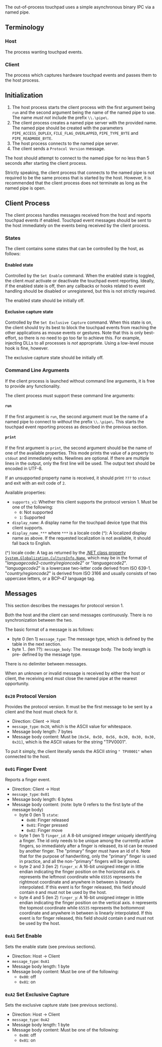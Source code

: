 The out-of-process touchpad uses a simple asynchronous binary IPC via a named
pipe.


Terminology
---

### Host

The process wanting touchpad events.

### Client

The process which captures hardware touchpad events and passes them to the host
process.


Initialization
---

1. The host process starts the client process with the first argument being
   `run` and the second argument being the name of the named pipe to use. The
   name *must not* include the prefix `\\.\pipe\`.
2. The client process creates a named pipe server with the provided name. The
   named pipe should be created with the parameters `PIPE_ACCESS_DUPLEX`,
   `FILE_FLAG_OVERLAPPED`, `PIPE_TYPE_BYTE` and `PIPE_READMODE_BYTE`.
3. The host process connects to the named pipe server.
4. The client sends a `Protocol Version` message.

The host should attempt to connect to the named pipe for no less than 5 seconds
after starting the client process.

Strictly speaking, the client process that connects to the named pipe is not
required to be the same process that is started by the host. However, it is
recommended that the client process does not terminate as long as the named
pipe is open.


Client Process
---

The client process handles messages received from the host and reports touchpad
events if enabled. Touchpad event messages should be sent to the host
immediately on the events being received by the client process.

### States

The client contains some states that can be controlled by the host, as follows:

#### Enabled state

Controlled by the `Set Enable` command. When the enabled state is toggled, the
client *must* activate or deactivate the touchpad event reporting. Ideally, if
the enabled state is off, then any callbacks or hooks related to event handling
should be disabled or unregistered, but this is not strictly required.

The enabled state should be initially off.

#### Exclusive capture state

Controlled by the `Set Exclusive Capture` command. When this state is on, the
client should try its best to block the touchpad events from reaching the
other applications as mouse events or gestures. Note that this is only best-
effort, so there is no need to go too far to achieve this. For example,
injecting DLLs to all processes is *not* appropriate. Using a low-level mouse
hook is fine, however.

The exclusive capture state should be initially off.

### Command Line Arguments

If the client process is launched without command line arguments, it is free to
provide any functionality.

The client process must support these command line arguments:

#### `run`

If the first argument is `run`, the second argument must be the name of a named
pipe to connect to *without* the prefix `\\.\pipe\`. This starts the touchpad
event reporting process as described in the previous section.

#### `print`

If the first argument is `print`, the second argument should be the name of one
of the available properties. This mode prints the value of a property to
`stdout` and immediately exits. Newlines are optional. If there are multiple
lines in the output, only the first line will be used. The output text should
be encoded in UTF-8.

If an unsupported property name is received, it should print `???` to `stdout`
and exit with an exit code of `2`.

Available properties:

- `supports_v1`: Whether this client supports the protocol version 1. Must be
  one of the following:
    * `0`: Not supported
    * `1`: Supported
- `display_name`: A display name for the touchpad device type that this client
  supports.
- `display_name_***` where `***` is a locale code (^): A localized display
  name as above. If the requested localization is not available, it should fall
  back to English.

(^) locale code: A tag as returned by the [.NET class property
`System.Globalization.CultureInfo.Name`][CultureInfo.Name], which may be in the
format of "*languagecode2*-*country/regioncode2*" or "*languagecode2*".
"*languagecode2*" is a lowercase two-letter code derived from ISO 639-1.
"*country/regioncode2*" is derived from ISO 3166 and usually consists of two
uppercase letters, or a BCP-47 language tag.

[CultureInfo.Name]: https://docs.microsoft.com/en-us/dotnet/api/system.globalization.cultureinfo.name?view=netframework-4.7.2


Messages
---

This section describes the messages for protocol version 1.

Both the host and the client can send messages continuously. There is no
synchronization between the two.

The basic format of a message is as follows:

- byte 0 (len 1) `message_type`: The message type, which is defined by the
  table in the next section.
- byte 1.. (len ??): `message_body`: The message body. The body length is pre-
  defined by the message type.

There is no delimiter between messages.

When an unknown or invalid message is received by either the host or client,
the receiving end must close the named pipe at the nearest opportunity.

### `0x20` Protocol Version

Provides the protocol version. It must be the first message to be sent by a
client and the host must check for it.

- Direction: Client -> Host
- `message_type`: `0x20`, which is the ASCII value for whitespace.
- Message body length: 7 bytes
- Message body content: Must be `[0x54, 0x50, 0x56, 0x30, 0x30, 0x30, 0x31]`,
  which is the ASCII values for the string "TPV0001".

To put it simply, the client literally sends the ASCII string `" TPV0001"` when
connected to the host.

### `0x01` Finger Event

Reports a finger event.

- Direction: Client -> Host
- `message_type`: `0x01`
- Message body length: 6 bytes
- Message body content: (note: byte 0 refers to the first byte of the message
  body)
    - byte 0 (len 1) `state`:
        * `0x00`: Finger released
        * `0x01`: Finger pressed
        * `0x02`: Finger move
    - byte 1 (len 1) `finger_id`: A 8-bit unsigned integer uniquely identifying
      a finger. The id only needs to be unique among the currently active
      fingers, so immediately after a finger is released, its id can be reused
      by another finger. The "primary" finger must have an id of `0`. Note that
      for the purpose of handwriting, only the "primary" finger is used in
      practice, and all the non-"primary" fingers will be ignored.
    - byte 2 and 3 (len 2) `finger_x`: A 16-bit unsigned integer in little
      endian indicating the finger position on the horizontal axis. `0`
      represents the leftmost coordinate while `65535` represents the rightmost
      coordinate and anywhere in between is linearly interpolated. If this
      event is for finger released, this field should contain `0` and must not
      be used by the host.
    - byte 4 and 5 (len 2) `finger_y`: A 16-bit unsigned integer in little
      endian indicating the finger position on the vertical axis. `0`
      represents the topmost coordinate while `65535` represents the bottommost
      coordinate and anywhere in between is linearly interpolated. If this
      event is for finger released, this field should contain `0` and must not
      be used by the host.

### `0xA1` Set Enable

Sets the enable state (see previous sections).

- Direction: Host -> Client
- `message_type`: `0xA1`
- Message body length: 1 byte
- Message body content: Must be one of the following:
    * `0x00`: off
    * `0x01`: on

### `0xA2` Set Exclusive Capture

Sets the exclusive capture state (see previous sections).

- Direction: Host -> Client
- `message_type`: `0xA2`
- Message body length: 1 byte
- Message body content: Must be one of the following:
    * `0x00`: off
    * `0x01`: on


